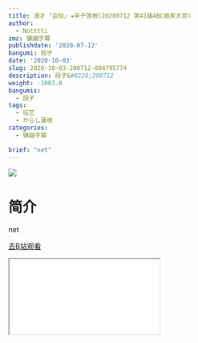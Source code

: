 ```yaml
---
title: 漫才 ｢监狱｣ ★辛子莲根(20200712 第41届ABC搞笑大赏)
author:
  - Notttti
zmz: 镰鼬字幕
publishdate: '2020-07-12'
bangumi: 段子
date: '2020-10-03'
slug: 2020-10-03-200712-884795774
description: 段子&#8226;200712
weight: -1003.0
bangumis:
  - 段子
tags:
  - 综艺
  - からし蓮根
categories:
  - 镰鼬字幕

brief: "net"
---
```

![](https://raw.githubusercontent.com/tcgriffith/owaraisite/master/static/tmpimg/e22235466755e9a4ac893414f8c8d2fb0ed3bea6.jpg.480.jpg)
# 简介  
net  

[去B站观看](https://www.bilibili.com/video/av884795774/)
<div class ="resp-container"><iframe class="testiframe" src="//player.bilibili.com/player.html?aid=884795774"", scrolling="no", allowfullscreen="true" > </iframe></div> 
